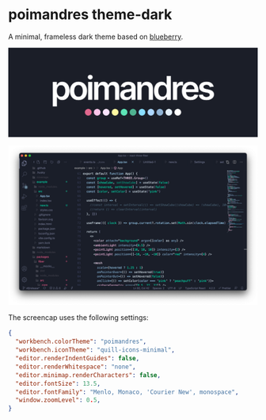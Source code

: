 # poimandres theme-dark

A minimal, frameless dark theme based on [blueberry](https://github.com/peymanslh/vscode-blueberry-dark-theme).

![](assets/jumbo.png)

![](assets/screencap.png)

The screencap uses the following settings:

```json
{
  "workbench.colorTheme": "poimandres",
  "workbench.iconTheme": "quill-icons-minimal",
  "editor.renderIndentGuides": false,
  "editor.renderWhitespace": "none",
  "editor.minimap.renderCharacters": false,
  "editor.fontSize": 13.5,
  "editor.fontFamily": "Menlo, Monaco, 'Courier New', monospace",
  "window.zoomLevel": 0.5,
}
```

